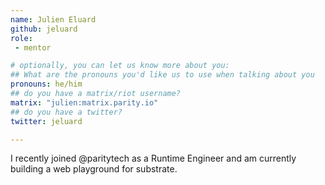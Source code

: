 ```yaml
---
name: Julien Eluard
github: jeluard
role: 
 - mentor

# optionally, you can let us know more about you:
## What are the pronouns you'd like us to use when talking about you
pronouns: he/him
## do you have a matrix/riot username?
matrix: "julien:matrix.parity.io"
## do you have a twitter?
twitter: jeluard

---
```


I recently joined @paritytech as a Runtime Engineer and am currently building a web playground for substrate. 
